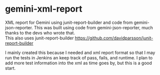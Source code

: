 # gemini-xml-report
XML report for Gemini using junit-report-builder and code from gemini-json-reporter. This was built using code from gemini-json-reporter, much thanks to the devs who wrote that.  
This also uses junit-report-builder https://github.com/davidparsson/junit-report-builder

I mainly created this because I needed and xml report format so that I may run the tests in Jenkins an keep track of pass, fails, and runtime.
I plan to add more test information into the xml as time goes by, but this is a good start.
